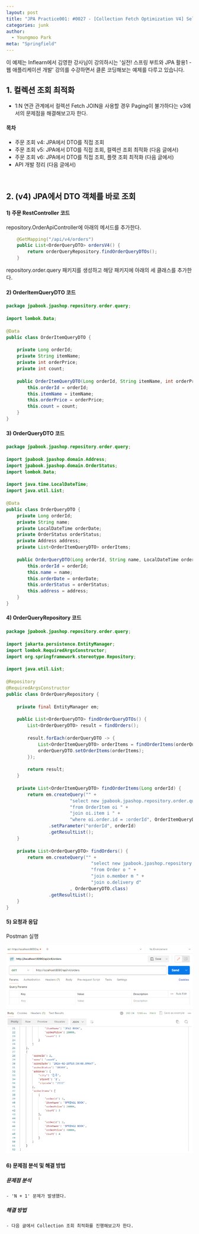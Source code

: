 ```yaml
---
layout: post
title: "JPA Practice001: #0027 - [Collection Fetch Optimization V4] Selecting DTOs Directly by JPA"
categories: junk
author:
  - Youngmoo Park
meta: "Springfield"
---
```


이 예제는 Inflearn에서 김영한 강사님이 강의하시는 '실전! 스프링 부트와 JPA 활용1 - 웹 애플리케이션 개발' 강의를 수강하면서 클론 코딩해보는 예제를 다루고 있습니다.

## 1. 컬렉션 조회 최적화

- 1:N 연관 관계에서 컬렉션 Fetch JOIN을 사용할 경우 Paging이 불가하다는 v3에서의 문제점을 해결해보고자 한다. 

#### **목차**

- 주문 조회 v4: JPA에서 DTO를 직접 조회 
- 주문 조회 v5: JPA에서 DTO를 직접 조회, 컬렉션 조회 최적화 (다음 글에서)
- 주문 조회 v6: JPA에서 DTO를 직접 조회, 플랫 조회 최적화 (다음 글에서)
- API 개발 정리 (다음 글에서)
<br/>

## 2. (v4) JPA에서 DTO 객체를 바로 조회

#### **1) 주문 RestController 코드**

repository.OrderApiController에 아래의 메서드를 추가한다.

```java
    @GetMapping("/api/v4/orders")
    public List<OrderQueryDTO> ordersV4() {
        return orderQueryRepository.findOrderQueryDTOs();
    }
```

repository.order.query 패키지를 생성하고 해당 패키지에 아래의 세 클래스를 추가한다.

#### **2) OrderItemQueryDTO 코드**

```java
package jpabook.jpashop.repository.order.query;

import lombok.Data;

@Data
public class OrderItemQueryDTO {

    private Long orderId;
    private String itemName;
    private int orderPrice;
    private int count;

    public OrderItemQueryDTO(Long orderId, String itemName, int orderPrice, int count) {
        this.orderId = orderId;
        this.itemName = itemName;
        this.orderPrice = orderPrice;
        this.count = count;
    }
}
```

#### **3) OrderQueryDTO 코드**

```java
package jpabook.jpashop.repository.order.query;

import jpabook.jpashop.domain.Address;
import jpabook.jpashop.domain.OrderStatus;
import lombok.Data;

import java.time.LocalDateTime;
import java.util.List;

@Data
public class OrderQueryDTO {
    private Long orderId;
    private String name;
    private LocalDateTime orderDate;
    private OrderStatus orderStatus;
    private Address address;
    private List<OrderItemQueryDTO> orderItems;

    public OrderQueryDTO(Long orderId, String name, LocalDateTime orderDate, OrderStatus orderStatus, Address address) {
        this.orderId = orderId;
        this.name = name;
        this.orderDate = orderDate;
        this.orderStatus = orderStatus;
        this.address = address;
    }
}
```

#### **4) OrderQueryRepository 코드**

```java
package jpabook.jpashop.repository.order.query;

import jakarta.persistence.EntityManager;
import lombok.RequiredArgsConstructor;
import org.springframework.stereotype.Repository;

import java.util.List;

@Repository
@RequiredArgsConstructor
public class OrderQueryRepository {

    private final EntityManager em;

    public List<OrderQueryDTO> findOrderQueryDTOs() {
        List<OrderQueryDTO> result = findOrders();

        result.forEach(orderQueryDTO -> {
            List<OrderItemQueryDTO> orderItems = findOrderItems(orderQueryDTO.getOrderId());
            orderQueryDTO.setOrderItems(orderItems);
        });

        return result;
    }

    private List<OrderItemQueryDTO> findOrderItems(Long orderId) {
        return em.createQuery("" +
                        "select new jpabook.jpashop.repository.order.query.OrderItemQueryDTO(oi.order.id, i.name, oi.orderPrice, oi.count) " +
                        "from OrderItem oi " +
                        "join oi.item i " +
                        "where oi.order.id = :orderId", OrderItemQueryDTO.class)
                .setParameter("orderId", orderId)
                .getResultList();
    }

    private List<OrderQueryDTO> findOrders() {
        return em.createQuery("" +
                                "select new jpabook.jpashop.repository.order.query.OrderQueryDTO(o.id, m.name, o.orderDate, o.orderStatus, d.address) " +
                                "from Order o " +
                                "join o.member m " +
                                "join o.delivery d"
                        , OrderQueryDTO.class)
                .getResultList();
    }
}
```

#### **5) 요청과 응답**

Postman 실행

![IMAGE](/assets/images/spring-boot-jpa-practice001/0027/postman-v4.png)

#### **6) 문제점 분석 및 해결 방법**

##### **문제점 분석**
```plaintext
- 'N + 1' 문제가 발생했다.
```
##### **해결 방법**
```plaintext
- 다음 글에서 Collection 조회 최적화를 진행해보고자 한다.
```
<br/>